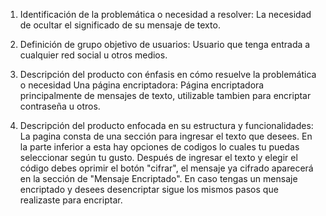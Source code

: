 1. Identificación de la problemática o necesidad a resolver:
La necesidad de ocultar el significado de su mensaje de texto.

2. Definición de grupo objetivo de usuarios:
Usuario que tenga entrada a cualquier red social u otros medios.

3. Descripción del producto con énfasis en cómo resuelve la problemática o necesidad
Una página encriptadora:
Página encriptadora principalmente de mensajes de texto, utilizable tambien para encriptar contraseña u otros.

4. Descripción del producto enfocada en su estructura y funcionalidades:
La pagina consta de una sección para ingresar el texto que desees. En la parte inferior a esta hay opciones de codigos lo cuales tu puedas seleccionar según tu gusto.
Después de ingresar el texto y elegir el código debes oprimir el botón "cifrar", el mensaje ya cifrado aparecerá en la sección de "Mensaje Encriptado".
En caso tengas un mensaje encriptado y desees desencriptar sigue los mismos pasos que realizaste para encriptar.


